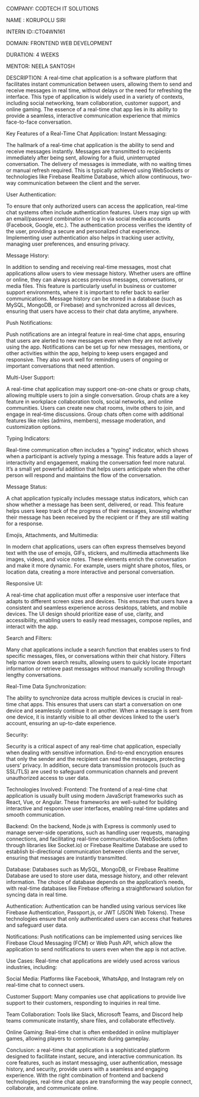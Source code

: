 COMPANY: CODTECH IT SOLUTIONS

NAME : KORUPOLU SIRI

INTERN ID::CT04WN161

DOMAIN: FRONTEND WEB DEVELOPMENT

DURATION: 4 WEEKS

MENTOR: NEELA SANTOSH

DESCRIPTION:  A real-time chat application is a software platform that facilitates instant communication between users, allowing them to send and receive messages in real time, without delays or the need for refreshing the interface. This type of application is widely used in a variety of contexts, including social networking, team collaboration, customer support, and online gaming. The essence of a real-time chat app lies in its ability to provide a seamless, interactive communication experience that mimics face-to-face conversation.

Key Features of a Real-Time Chat Application:
Instant Messaging:

The hallmark of a real-time chat application is the ability to send and receive messages instantly. Messages are transmitted to recipients immediately after being sent, allowing for a fluid, uninterrupted conversation. The delivery of messages is immediate, with no waiting times or manual refresh required. This is typically achieved using WebSockets or technologies like Firebase Realtime Database, which allow continuous, two-way communication between the client and the server.

User Authentication:

To ensure that only authorized users can access the application, real-time chat systems often include authentication features. Users may sign up with an email/password combination or log in via social media accounts (Facebook, Google, etc.). The authentication process verifies the identity of the user, providing a secure and personalized chat experience. Implementing user authentication also helps in tracking user activity, managing user preferences, and ensuring privacy.

Message History:

In addition to sending and receiving real-time messages, most chat applications allow users to view message history. Whether users are offline or online, they can always access previous messages, conversations, or media files. This feature is particularly useful in business or customer support environments, where it is important to refer back to earlier communications. Message history can be stored in a database (such as MySQL, MongoDB, or Firebase) and synchronized across all devices, ensuring that users have access to their chat data anytime, anywhere.

Push Notifications:

Push notifications are an integral feature in real-time chat apps, ensuring that users are alerted to new messages even when they are not actively using the app. Notifications can be set up for new messages, mentions, or other activities within the app, helping to keep users engaged and responsive. They also work well for reminding users of ongoing or important conversations that need attention.

Multi-User Support:

A real-time chat application may support one-on-one chats or group chats, allowing multiple users to join a single conversation. Group chats are a key feature in workplace collaboration tools, social networks, and online communities. Users can create new chat rooms, invite others to join, and engage in real-time discussions. Group chats often come with additional features like roles (admins, members), message moderation, and customization options.

Typing Indicators:

Real-time communication often includes a "typing" indicator, which shows when a participant is actively typing a message. This feature adds a layer of interactivity and engagement, making the conversation feel more natural. It’s a small yet powerful addition that helps users anticipate when the other person will respond and maintains the flow of the conversation.

Message Status:

A chat application typically includes message status indicators, which can show whether a message has been sent, delivered, or read. This feature helps users keep track of the progress of their messages, knowing whether their message has been received by the recipient or if they are still waiting for a response.

Emojis, Attachments, and Multimedia:

In modern chat applications, users can often express themselves beyond text with the use of emojis, GIFs, stickers, and multimedia attachments like images, videos, and voice notes. These elements enrich the conversation and make it more dynamic. For example, users might share photos, files, or location data, creating a more interactive and personal conversation.

Responsive UI:

A real-time chat application must offer a responsive user interface that adapts to different screen sizes and devices. This ensures that users have a consistent and seamless experience across desktops, tablets, and mobile devices. The UI design should prioritize ease of use, clarity, and accessibility, enabling users to easily read messages, compose replies, and interact with the app.

Search and Filters:

Many chat applications include a search function that enables users to find specific messages, files, or conversations within their chat history. Filters help narrow down search results, allowing users to quickly locate important information or retrieve past messages without manually scrolling through lengthy conversations.

Real-Time Data Synchronization:

The ability to synchronize data across multiple devices is crucial in real-time chat apps. This ensures that users can start a conversation on one device and seamlessly continue it on another. When a message is sent from one device, it is instantly visible to all other devices linked to the user’s account, ensuring an up-to-date experience.

Security:

Security is a critical aspect of any real-time chat application, especially when dealing with sensitive information. End-to-end encryption ensures that only the sender and the recipient can read the messages, protecting users’ privacy. In addition, secure data transmission protocols (such as SSL/TLS) are used to safeguard communication channels and prevent unauthorized access to user data.

Technologies Involved:
Frontend: The frontend of a real-time chat application is usually built using modern JavaScript frameworks such as React, Vue, or Angular. These frameworks are well-suited for building interactive and responsive user interfaces, enabling real-time updates and smooth communication.

Backend: On the backend, Node.js with Express is commonly used to manage server-side operations, such as handling user requests, managing connections, and facilitating real-time communication. WebSockets (often through libraries like Socket.io) or Firebase Realtime Database are used to establish bi-directional communication between clients and the server, ensuring that messages are instantly transmitted.

Database: Databases such as MySQL, MongoDB, or Firebase Realtime Database are used to store user data, message history, and other relevant information. The choice of database depends on the application’s needs, with real-time databases like Firebase offering a straightforward solution for syncing data in real time.

Authentication: Authentication can be handled using various services like Firebase Authentication, Passport.js, or JWT (JSON Web Tokens). These technologies ensure that only authenticated users can access chat features and safeguard user data.

Notifications: Push notifications can be implemented using services like Firebase Cloud Messaging (FCM) or Web Push API, which allow the application to send notifications to users even when the app is not active.

Use Cases:
Real-time chat applications are widely used across various industries, including:

Social Media: Platforms like Facebook, WhatsApp, and Instagram rely on real-time chat to connect users.

Customer Support: Many companies use chat applications to provide live support to their customers, responding to inquiries in real time.

Team Collaboration: Tools like Slack, Microsoft Teams, and Discord help teams communicate instantly, share files, and collaborate effectively.

Online Gaming: Real-time chat is often embedded in online multiplayer games, allowing players to communicate during gameplay.

Conclusion: a real-time chat application is a sophisticated platform designed to facilitate instant, secure, and interactive communication. Its core features, such as instant messaging, user authentication, message history, and security, provide users with a seamless and engaging experience. With the right combination of frontend and backend technologies, real-time chat apps are transforming the way people connect, collaborate, and communicate online.
